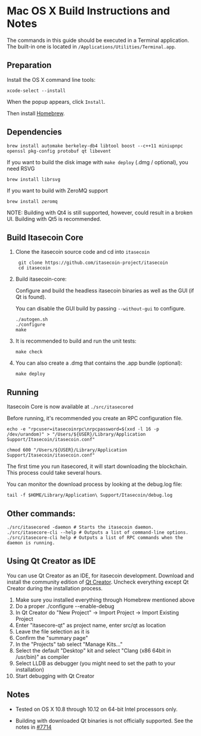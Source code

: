 Mac OS X Build Instructions and Notes
====================================
The commands in this guide should be executed in a Terminal application.
The built-in one is located in `/Applications/Utilities/Terminal.app`.

Preparation
-----------
Install the OS X command line tools:

`xcode-select --install`

When the popup appears, click `Install`.

Then install [Homebrew](https://brew.sh).

Dependencies
----------------------

    brew install automake berkeley-db4 libtool boost --c++11 miniupnpc openssl pkg-config protobuf qt libevent

If you want to build the disk image with `make deploy` (.dmg / optional), you need RSVG

    brew install librsvg

If you want to build with ZeroMQ support
    
    brew install zeromq

NOTE: Building with Qt4 is still supported, however, could result in a broken UI. Building with Qt5 is recommended.

Build Itasecoin Core
------------------------

1. Clone the itasecoin source code and cd into `itasecoin`

        git clone https://github.com/itasecoin-project/itasecoin
        cd itasecoin

2.  Build itasecoin-core:

    Configure and build the headless itasecoin binaries as well as the GUI (if Qt is found).

    You can disable the GUI build by passing `--without-gui` to configure.

        ./autogen.sh
        ./configure
        make

3.  It is recommended to build and run the unit tests:

        make check

4.  You can also create a .dmg that contains the .app bundle (optional):

        make deploy

Running
-------

Itasecoin Core is now available at `./src/itasecored`

Before running, it's recommended you create an RPC configuration file.

    echo -e "rpcuser=itasecoinrpc\nrpcpassword=$(xxd -l 16 -p /dev/urandom)" > "/Users/${USER}/Library/Application Support/Itasecoin/itasecoin.conf"

    chmod 600 "/Users/${USER}/Library/Application Support/Itasecoin/itasecoin.conf"

The first time you run itasecored, it will start downloading the blockchain. This process could take several hours.

You can monitor the download process by looking at the debug.log file:

    tail -f $HOME/Library/Application\ Support/Itasecoin/debug.log

Other commands:
-------

    ./src/itasecored -daemon # Starts the itasecoin daemon.
    ./src/itasecore-cli --help # Outputs a list of command-line options.
    ./src/itasecore-cli help # Outputs a list of RPC commands when the daemon is running.

Using Qt Creator as IDE
------------------------
You can use Qt Creator as an IDE, for itasecoin development.
Download and install the community edition of [Qt Creator](https://www.qt.io/download/).
Uncheck everything except Qt Creator during the installation process.

1. Make sure you installed everything through Homebrew mentioned above
2. Do a proper ./configure --enable-debug
3. In Qt Creator do "New Project" -> Import Project -> Import Existing Project
4. Enter "itasecore-qt" as project name, enter src/qt as location
5. Leave the file selection as it is
6. Confirm the "summary page"
7. In the "Projects" tab select "Manage Kits..."
8. Select the default "Desktop" kit and select "Clang (x86 64bit in /usr/bin)" as compiler
9. Select LLDB as debugger (you might need to set the path to your installation)
10. Start debugging with Qt Creator

Notes
-----

* Tested on OS X 10.8 through 10.12 on 64-bit Intel processors only.

* Building with downloaded Qt binaries is not officially supported. See the notes in [#7714](https://github.com/bitcoin/bitcoin/issues/7714)
